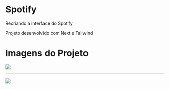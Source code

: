 # Spotify
<p>Recriando a interface do Spotify</p>
<p>Projeto desenvolvido com Next e Tailwind</p>

# Imagens do Projeto
<img src="https://github.com/ViniciusPRO20/Spotify-interface/assets/115045547/f5703ae0-9393-490d-bd6c-2d0531b93cca"/>
<hr/>
<img src="https://github.com/ViniciusPRO20/Spotify-interface/assets/115045547/5438ba21-ef5e-434b-be35-7ae57b01c726"/>
